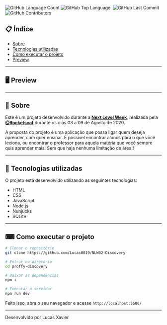 <img alt="GitHub Language Count" src="https://img.shields.io/github/languages/count/Lucas0019/NLW02-Discovery" /> <img alt="GitHub Top Language" src="https://img.shields.io/github/languages/top/Lucas0019/NLW02-Discovery" /> <img alt="" src="https://img.shields.io/github/repo-size/Lucas0019/NLW02-Discovery" /> <img alt="GitHub Last Commit" src="https://img.shields.io/github/last-commit/Lucas0019/NLW02-Discovery" /> <img alt="GitHub Contributors" src="https://img.shields.io/github/contributors/Lucas0019/NLW02-Discovery" />

## 📋 Índice

- [Sobre](#-Sobre)
- [Tecnologias utilizadas](#-Tecnologias-utilizadas)
- [Como executar o projeto](#-Como-executar-o-projeto)
- [Preview](#-Preview)

---

## 🖥 Preview 


---

## 📖 Sobre 

Este é um projeto desenvolvido durante a **[Next Level Week](https://nextlevelweek.com/)**, realizada pela **[@Rocketseat](https://github.com/Rocketseat)** durante os dias 03 a 09 de Agosto de 2020.

A proposta do projeto é uma aplicação que possa ligar quem deseja aprender, com quer ensinar. É possível encontrar alunos para o que você leciona, ou encontrar o professor para aquela matéria que você sempre quis aprender mais! Sem que haja nenhuma limitação de área!! 

--- 

## 🚀 Tecnologias utilizadas

O projeto está desenvolvido utilizando as seguintes tecnologias:

- HTML
- CSS
- JavaScript
- Node.js 
- Nunjucks 
- SQLite 

--- 

## ⌨ Como executar o projeto

```bash
# Clonar o repositório
git clone https://github.com/Lucas0019/NLW02-Discovery

# Entrar no diretório
cd proffy-discovery

# Baixar as dependências
npm i

# Executar o servidor
npm run dev
```

Feito isso, abra o seu navegador e acesse `http://localhost:5500/`

---


Desenvolvido por Lucas Xavier
